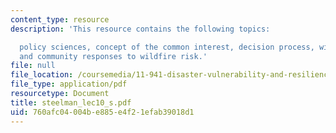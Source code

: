 ```yaml
---
content_type: resource
description: 'This resource contains the following topics:

  policy sciences, concept of the common interest, decision process, wildfire problem,
  and community responses to wildfire risk.'
file: null
file_location: /coursemedia/11-941-disaster-vulnerability-and-resilience-spring-2005/760afc04004be885e4f21efab39018d1_steelman_lec10_s.pdf
file_type: application/pdf
resourcetype: Document
title: steelman_lec10_s.pdf
uid: 760afc04-004b-e885-e4f2-1efab39018d1
---
```

